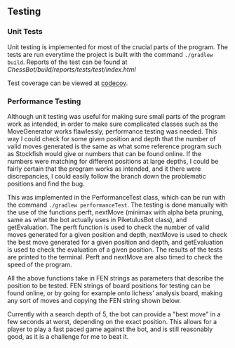 ## Testing

### Unit Tests

Unit testing is implemented for most of the crucial parts of the program. The tests are run everytime the project is built with the command `./gradlew build`. Reports of the test can be found at *ChessBot/build/reports/tests/test/index.html*

Test coverage can be viewed at [codecov](https://app.codecov.io/gh/Piketulus/ChessBot).

### Performance Testing

Although unit testing was useful for making sure small parts of the program work as intended, in order to make sure complicated classes such as the MoveGenerator works flawlessly, performance testing was needed. This way I could check for some given position and depth that the number of valid moves generated is the same as what some reference program such as Stockfish would give or numbers that can be found online. If the numbers were matching for different positions at large depths, I could be fairly certain that the program works as intended, and it there were discrepancies, I could easily follow the branch down the problematic positions and find the bug.

This was implemented in the PerformanceTest class, which can be run with the command `./gradlew performanceTest`. The testing is done manually with the use of the functions perft, nextMove (minimax with alpha beta pruning, same as what the bot actually uses in PiketulusBot class), and getEvaluation. The perft function is used to check the number of valid moves generated for a given position and depth, nextMove is used to check the best move generated for a given position and depth, and getEvaluation is used to check the evaluation of a given position. The results of the tests are printed to the terminal. Perft and nextMove are also timed to check the speed of the program.

All the above functions take in FEN strings as parameters that describe the position to be tested. FEN strings of board positions for testing can be found online, or by going for example onto lichess' analysis board, making any sort of moves and copying the FEN string shown below.

Currently with a search depth of 5, the bot can provide a "best move" in a few seconds at worst, depending on the exact position. This allows for a player to play a fast paced game against the bot, and is still reasonably good, as it is a challenge for me to beat it.
